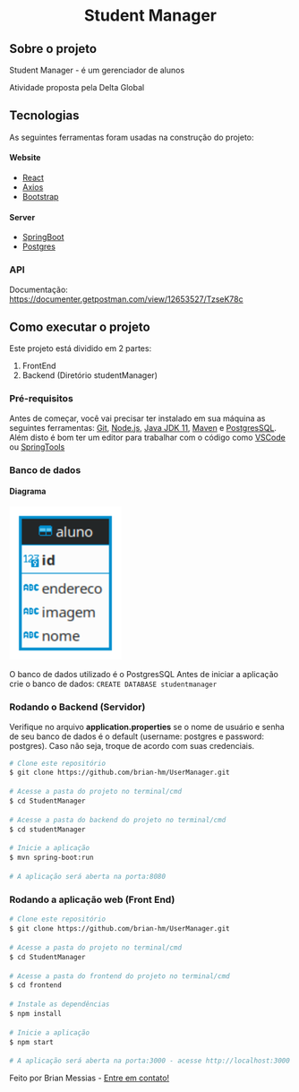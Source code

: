 <h1 align="center">
    Student Manager
</h1>


## Sobre o projeto
Student Manager - é um gerenciador de alunos

Atividade proposta pela Delta Global
## Tecnologias

As seguintes ferramentas foram usadas na construção do projeto:

#### **Website**

- [React][reactjs]
- [Axios][axios]
- [Bootstrap][bootstrap]

#### **Server**

  - [SpringBoot][spring]
  - [Postgres][postgres]

### **API**
Documentação: https://documenter.getpostman.com/view/12653527/TzseK78c

##  Como executar o projeto

Este projeto está dividido em 2 partes:
1. FrontEnd
2. Backend (Diretório studentManager)

### Pré-requisitos

Antes de começar, você vai precisar ter instalado em sua máquina as seguintes ferramentas:
[Git](https://git-scm.com), [Node.js][nodejs], [Java JDK 11][java-11], [Maven][maven] e [PostgresSQL][postgres].
Além disto é bom ter um editor para trabalhar com o código como [VSCode][vscode] ou [SpringTools][springtools]

###  Banco de dados
#### Diagrama
<img alt="diagrama" title="#diagrama" src="/assets/DiagramaER.png" width="200px" />

O banco de dados utilizado é o PostgresSQL
Antes de iniciar a aplicação crie o banco de dados: `CREATE DATABASE studentmanager`

###  Rodando o Backend (Servidor)
Verifique no arquivo **application.properties** se o nome de usuário e senha
de seu banco de dados é o default (username: postgres e password: postgres). Caso não seja, troque de acordo com suas credenciais.

```bash
# Clone este repositório
$ git clone https://github.com/brian-hm/UserManager.git

# Acesse a pasta do projeto no terminal/cmd
$ cd StudentManager

# Acesse a pasta do backend do projeto no terminal/cmd
$ cd studentManager

# Inicie a aplicação
$ mvn spring-boot:run

# A aplicação será aberta na porta:8080
```

###  Rodando a aplicação web (Front End)

```bash
# Clone este repositório
$ git clone https://github.com/brian-hm/UserManager.git

# Acesse a pasta do projeto no terminal/cmd
$ cd StudentManager

# Acesse a pasta do frontend do projeto no terminal/cmd
$ cd frontend

# Instale as dependências
$ npm install

# Inicie a aplicação
$ npm start

# A aplicação será aberta na porta:3000 - acesse http://localhost:3000
```




Feito por Brian Messias - [Entre em contato!](https://www.linkedin.com/in/brian-messias-9962051a5/)

[axios]: https://github.com/axios/axios
[bootstrap]: https://getbootstrap.com/
[spring]: https://spring.io/projects/spring-boot
[reactjs]: https://reactjs.org
[vscode]: https://code.visualstudio.com/
[postgres]: https://www.postgresql.org/
[maven]: https://maven.apache.org/download.cgi
[java-11]: https://openjdk.java.net/projects/jdk/11/
[nodejs]: https://nodejs.org/en/
[springtools]: https://spring.io/tools
